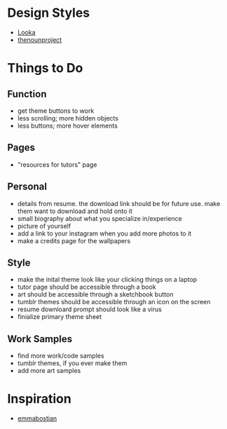 # Design Styles
- [Looka](https://looka.com/blog/graphic-design-styles/#stepthree)
- [thenounproject](https://blog.thenounproject.com/graphic-design-styles/)

# Things to Do
## Function
- get theme buttons to work
- less scrolling; more hidden objects
- less buttons; more hover elements
## Pages
- "resources for tutors" page
## Personal
- details from resume. the download link should be for future use. make them want to download and hold onto it
- small biography about what you specialize in/experience
- picture of yourself
- add a link to your instagram when you add more photos to it
- make a credits page for the wallpapers
## Style
- make the inital theme look like your clicking things on a laptop
- tutor page should be accessible through a book
- art should be accessible through a sketchbook button
- tumblr themes should be accessible through an icon on the screen
- resume downloard prompt should look like a virus
- finialize primary theme sheet
## Work Samples
- find more work/code samples
- tumblr themes, if you ever make them
- add more art samples

# Inspiration
- [emmabostian](https://github.com/emmabostian/developer-portfolios?tab=readme-ov-file)
